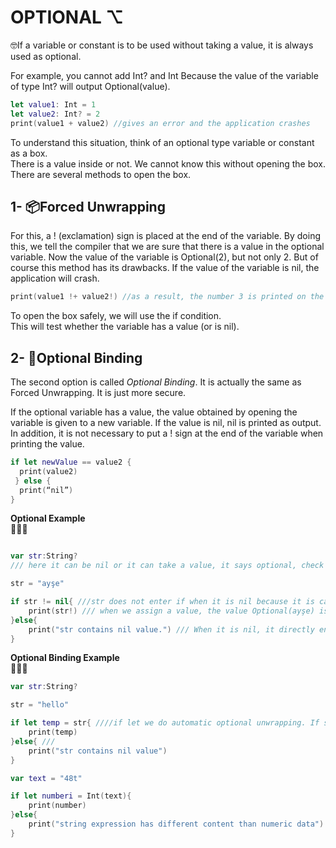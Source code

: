 
# OPTIONAL ⌥

🤓If a variable or constant is to be used without taking a value, it is always used as optional.

For example, you cannot add Int? and Int Because the value of the variable of type Int? will output Optional(value).
```swift
let value1: Int = 1
let value2: Int? = 2
print(value1 + value2) //gives an error and the application crashes 
```

To understand this situation, think of an optional type variable or constant as a box.   
There is a value inside or not. We cannot know this without opening the box. There are several methods to open the box.   


## 1- 📦Forced Unwrapping
For this, a ! (exclamation) sign is placed at the end of the variable. By doing this, we tell the compiler that we are sure that there is a value in the optional variable. Now the value of the variable is Optional(2), but not  only 2. But of course this method has its drawbacks. If the value of the variable is nil, the application will crash.  

```swift
print(value1 !+ value2!) //as a result, the number 3 is printed on the screen.
```

To open the box safely, we will use the if condition.   
This will test whether the variable has a value (or is nil).  


## 2- 🎁Optional Binding

The second option is called *Optional Binding*. It is actually the same as Forced Unwrapping. It is just more secure.  

If the optional variable has a value, the value obtained by opening the variable is given to a new variable. If the value is nil, nil is printed as output. In addition, it is not necessary to put a ! sign at the end of the variable when printing the value.

```swift
if let newValue == value2 {
  print(value2)
 } else {
  print(“nil”)
}
```

**Optional Example**  
🧐🧐🧐
```swift

var str:String? 
/// here it can be nil or it can take a value, it says optional, check it so that the application does not crash

str = "ayşe"

if str != nil{ ///str does not enter if when it is nil because it is called(!=) if it is not equal.
    print(str!) /// when we assign a value, the value Optional(ayşe) is returned. optional, if you are sure that the value is not nil, we put ! at the end print(str!)this process is called 'optional unwrapping'
}else{
    print("str contains nil value.") /// When it is nil, it directly enters else and gives the warning.
}

```

**Optional Binding Example**  
🧐🧐🧐
```swift
var str:String?

str = "hello"

if let temp = str{ ////if let we do automatic optional unwrapping. If str is not a nil value, the if query returns true and str is assigned to temp
    print(temp)
}else{ ///
    print("str contains nil value")
}

var text = "48t"

if let numberi = Int(text){
    print(number)
}else{
    print("string expression has different content than numeric data")
}

```
